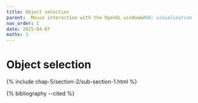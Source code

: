 ```yaml
---
title: Object selection
parent:  Mouse interaction with the OpenGL window&#58; visualization
nav_order: 1
date: 2025-04-07
maths: 1
---
```


# Object selection

{% include chap-5/section-2/sub-section-1.html %}

{% bibliography --cited %}

